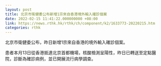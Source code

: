 ```yaml
---
layout: post
title: 北京市衛健委公布新增1宗來自香港境外輸入確診個案
date: 2022-02-15 11:41:22.000000000 +08:00
link: https://news.rthk.hk/rthk/ch/component/k2/1633773-20220215.htm
categories: rthk
---
```


北京市衛健委公布，昨日新增1宗來自香港的境外輸入確診個案。

患者本月13日從香港抵達北京首都機場，核酸檢測呈陽性，昨日已轉送至定點醫院，診斷為確診病例，並已開展流行病學調查。
